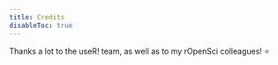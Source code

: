 ```yaml
---
title: Credits
disableToc: true
---
```


Thanks a lot to the useR! team, as well as to my rOpenSci colleagues! :star:
